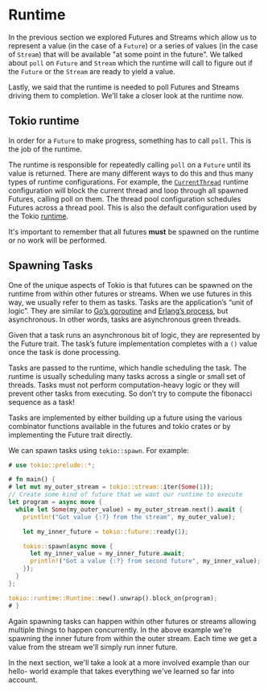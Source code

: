 # Runtime

In the previous section we explored Futures and Streams which allow us to represent
a value (in the case of a `Future`) or a series of values (in the case of `Stream`)
that will be available "at some point in the future". We talked about `poll` on
`Future` and `Stream` which the runtime will call to figure out if the `Future` or
the `Stream` are ready to yield a value.

Lastly, we said that the runtime is needed to poll Futures and Streams driving them
to completion. We'll take a closer look at the runtime now.

## Tokio runtime

In order for a `Future` to make progress, something has to call `poll`. This is the
job of the runtime.

The runtime is responsible for repeatedly calling `poll` on a `Future` until its
value is returned. There are many different ways to do this and thus many types of
runtime configurations. For example, the [`CurrentThread`] runtime configuration
will block the current thread and loop through all spawned Futures, calling poll on
them. The thread pool configuration schedules Futures across a thread pool. This
is also the default configuration used by the Tokio [runtime].

It's important to remember that all futures **must** be spawned on the runtime or no
work will be performed.

## Spawning Tasks

One of the unique aspects of Tokio is that futures can be spawned on the runtime from
within other futures or streams. When we use futures in this way, we usually refer to
them as tasks. Tasks are the application’s “unit of logic”. They are similar to [Go’s
goroutine] and [Erlang’s process], but asynchronous. In other words, tasks are
asynchronous green threads.

Given that a task runs an asynchronous bit of logic, they are represented by the
Future trait. The task’s future implementation completes with a `()` value once the
task is done processing.

Tasks are passed to the runtime, which handle scheduling the task. The runtime is
usually scheduling many tasks across a single or small set of threads. Tasks must not
perform computation-heavy logic or they will prevent other tasks from executing. So
don’t try to compute the fibonacci sequence as a task!

Tasks are implemented by either building up a future using the various combinator
functions available in the futures and tokio crates or by implementing the Future
trait directly.

We can spawn tasks using `tokio::spawn`. For example:

```rust
# use tokio::prelude::*;

# fn main() {
# let mut my_outer_stream = tokio::stream::iter(Some(1));
// Create some kind of future that we want our runtime to execute
let program = async move {
  while let Some(my_outer_value) = my_outer_stream.next().await {
    println!("Got value {:?} from the stream", my_outer_value);

    let my_inner_future = tokio::future::ready(1);

    tokio::spawn(async move {
      let my_inner_value = my_inner_future.await;
      println!("Got a value {:?} from second future", my_inner_value);
    });
  }
};

tokio::runtime::Runtime::new().unwrap().block_on(program);
# }
```

Again spawning tasks can happen within other futures or streams allowing multiple
things to happen concurrently. In the above example we're spawning the inner future
from within the outer stream. Each time we get a value from the stream we'll simply
run inner future.

In the next section, we'll take a look at a more involved example than our hello-
world example that takes everything we've learned so far into account.

[`CurrentThread`]: https://docs.rs/tokio/*/tokio/runtime/current_thread
[runtime]: https://docs.rs/tokio/*/tokio/runtime/index.html
[Go’s goroutine]: https://www.golang-book.com/books/intro/10
[Erlang’s process]: http://erlang.org/doc/reference_manual/processes.html
